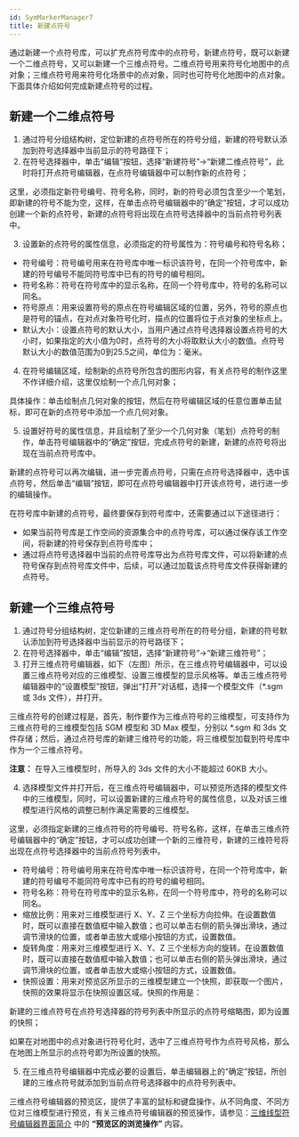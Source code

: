 ```yaml
---
id: SymMarkerManager7
title: 新建点符号
---
```

通过新建一个点符号库，可以扩充点符号库中的点符号，新建点符号，既可以新建一个二维点符号，又可以新建一个三维点符号。二维点符号用来符号化地图中的点对象；三维点符号用来符号化场景中的点对象，同时也可符号化地图中的点对象。下面具体介绍如何完成新建点符号的过程。

## 新建一个二维点符号

1. 通过符号分组结构树，定位新建的点符号所在的符号分组，新建的符号默认添加到符号选择器中当前显示的符号路径下；
2. 在符号选择器中，单击“编辑”按钮，选择“新建符号”->“新建二维点符号”，此时将打开点符号编辑器，在点符号编辑器中可以制作新的点符号； 

这里，必须指定新符号编号、符号名称，同时，新的符号必须包含至少一个笔划，即新建的符号不能为空，这样，在单击点符号编辑器中的“确定”按钮，才可以成功创建一个新的点符号，新建的点符号将出现在点符号选择器中的当前点符号列表中。

3. 设置新的点符号的属性信息，必须指定的符号属性为：符号编号和符号名称； 
* 符号编号：符号编号用来在符号库中唯一标识该符号，在同一个符号库中，新建的符号编号不能同符号库中已有的符号的编号相同。
* 符号名称：符号在符号库中的显示名称，在同一个符号库中，符号的名称可以同名。
* 符号原点：用来设置符号的原点在符号编辑区域的位置，另外，符号的原点也是符号的锚点，在对点对象符号化时，描点的位置将位于点对象的坐标点上。
* 默认大小：设置点符号的默认大小，当用户通过点符号选择器设置点符号的大小时，如果指定的大小值为0时，点符号的大小将取默认大小的数值。点符号默认大小的数值范围为0到25.5之间，单位为：毫米。
4. 在符号编辑区域，绘制新的点符号所包含的图形内容，有关点符号的制作这里不作详细介绍，这里仅绘制一个点几何对象； 

具体操作：单击绘制点几何对象的按钮，然后在符号编辑区域的任意位置单击鼠标，即可在新的点符号中添加一个点几何对象。

5. 设置好符号的属性信息，并且绘制了至少一个几何对象（笔划）点符号的制作，单击符号编辑器中的“确定”按钮，完成点符号的新建，新建的点符号将出现在当前点符号库中。 

新建的点符号可以再次编辑，进一步完善点符号，只需在点符号选择器中，选中该点符号，然后单击“编辑”按钮，即可在点符号编辑器中打开该点符号，进行进一步的编辑操作。

在符号库中新建的点符号，最终要保存到符号库中，还需要通过以下途径进行：

* 如果当前符号库是工作空间的资源集合中的点符号库，可以通过保存该工作空间，将新建的符号保存到点符号库中；
* 通过将点符号选择器中当前的点符号库导出为点符号库文件，可以将新建的点符号保存到点符号库文件中，后续，可以通过加载该点符号库文件获得新建的点符号。

## 新建一个三维点符号

1. 通过符号分组结构树，定位新建的三维点符号所在的符号分组，新建的符号默认添加到符号选择器中当前显示的符号路径下；
2. 在符号选择器中，单击“编辑”按钮，选择“新建符号”->“新建三维符号”； 
3. 打开三维点符号编辑器，如下（左图）所示，在三维点符号编辑器中，可以设置三维点符号对应的三维模型、设置三维模型的显示风格等。单击三维点符号编辑器中的“设置模型”按钮，弹出“打开”对话框，选择一个模型文件（*.sgm 或 3ds 文件），并打开。 

三维点符号的创建过程是，首先，制作要作为三维点符号的三维模型，可支持作为三维点符号的三维模型包括 SGM 模型和 3D Max 模型，分别以 *.sgm 和
3ds 文件存储；然后，通过点符号库的新建三维符号的功能，将三维模型加载到符号库中作为一个三维点符号。

**注意：** 在导入三维模型时，所导入的 3ds 文件的大小不能超过 60KB 大小。

4. 选择模型文件并打开后，在三维点符号编辑器中，可以预览所选择的模型文件中的三维模型，同时，可以设置新建的三维点符号的属性信息，以及对该三维模型进行风格的调整已制作满足需要的三维模型。 

这里，必须指定新建的三维点符号的符号编号、符号名称，这样，在单击三维点符号编辑器中的“确定”按钮，才可以成功创建一个新的三维符号，新建的三维符号将出现在点符号选择器中的当前点符号列表中。

* 符号编号：符号编号用来在符号库中唯一标识该符号，在同一个符号库中，新建的符号编号不能同符号库中已有的符号的编号相同。
* 符号名称：符号在符号库中的显示名称，在同一个符号库中，符号的名称可以同名。
* 缩放比例：用来对三维模型进行 X、Y、Z 三个坐标方向拉伸。在设置数值时，既可以直接在数值框中输入数值；也可以单击右侧的箭头弹出滑块，通过调节滑块的位置，或者单击放大或缩小按钮的方式，设置数值。
* 旋转角度：用来对三维模型进行 X、Y、Z 三个坐标方向的旋转。在设置数值时，既可以直接在数值框中输入数值；也可以单击右侧的箭头弹出滑块，通过调节滑块的位置，或者单击放大或缩小按钮的方式，设置数值。
* 快照设置：用来对预览区所显示的三维模型建立一个快照，即获取一个图片，快照的效果将显示在快照设置区域。快照的作用是： 

新建的三维点符号在点符号选择器的符号列表中所显示的点符号缩略图，即为设置的快照；

如果在对地图中的点对象进行符号化时，选中了三维点符号作为点符号风格，那么在地图上所显示的点符号即为所设置的快照。

5. 在三维点符号编辑器中完成必要的设置后，单击编辑器上的“确定”按钮，所创建的三维点符号就添加到当前点符号选择器中的点符号列表中。



三维点符号编辑器的预览区，提供了丰富的鼠标和键盘操作，从不同角度、不同方位对三维模型进行预览，有关三维点符号编辑器的预览操作，请参见：[三维线型符号编辑器界面简介](SymLine3DEditor2.htm)
中的 **“预览区的浏览操作”** 内容。

